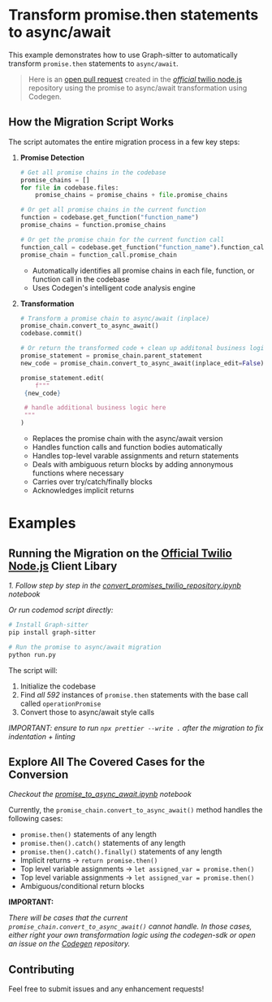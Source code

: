 # Transform promise.then statements to async/await

This example demonstrates how to use Graph-sitter to automatically transform `promise.then` statements to `async/await`.

> Here is an [open pull request](https://github.com/twilio/twilio-node/pull/1072) created in the [_official_ twilio node.js](https://www.twilio.com/docs/messaging/quickstart/node) repository using the promise to async/await transformation using Codegen.

## How the Migration Script Works

The script automates the entire migration process in a few key steps:

1. **Promise Detection**

   ```python
   # Get all promise chains in the codebase
   promise_chains = []
   for file in codebase.files:
       promise_chains = promise_chains + file.promise_chains
   ```

   ```python
   # Or get all promise chains in the current function
   function = codebase.get_function("function_name")
   promise_chains = function.promise_chains
   ```

   ```python
   # Or get the promise chain for the current function call
   function_call = codebase.get_function("function_name").function_calls[0]
   promise_chain = function_call.promise_chain
   ```

   - Automatically identifies all promise chains in each file, function, or function call in the codebase
   - Uses Codegen's intelligent code analysis engine

1. **Transformation**

   ```python
   # Transform a promise chain to async/await (inplace)
   promise_chain.convert_to_async_await()
   codebase.commit()
   ```

   ```python
   # Or return the transformed code + clean up additonal business logic from .then blocks
   promise_statement = promise_chain.parent_statement
   new_code = promise_chain.convert_to_async_await(inplace_edit=False)

   promise_statement.edit(
       f"""
    {new_code}

    # handle additional business logic here
    """
   )
   ```

   - Replaces the promise chain with the async/await version
   - Handles function calls and function bodies automatically
   - Handles top-level varable assignments and return statements
   - Deals with ambiguous return blocks by adding annonymous functions where necessary
   - Carries over try/catch/finally blocks
   - Acknowledges implicit returns

# Examples

## Running the Migration on the [Official Twilio Node.js](https://github.com/twilio/twilio-node) Client Libary

_1. Follow step by step in the [convert_promises_twilio_repository.ipynb](./convert_promises_twilio_repository.ipynb) notebook_

_Or run codemod script directly:_

```bash
# Install Graph-sitter
pip install graph-sitter

# Run the promise to async/await migration
python run.py
```

The script will:

1. Initialize the codebase
1. Find _all 592_ instances of `promise.then` statements with the base call called `operationPromise`
1. Convert those to async/await style calls

_IMPORTANT: ensure to run `npx prettier --write .` after the migration to fix indentation + linting_

## Explore All The Covered Cases for the Conversion

_Checkout the [promise_to_async_await.ipynb](./promise_to_async_await.ipynb) notebook_

Currently, the `promise_chain.convert_to_async_await()` method handles the following cases:

- `promise.then()` statements of any length
- `promise.then().catch()` statements of any length
- `promise.then().catch().finally()` statements of any length
- Implicit returns -> `return promise.then()`
- Top level variable assignments -> `let assigned_var = promise.then()`
- Top level variable assignments -> `let assigned_var = promise.then()`
- Ambiguous/conditional return blocks

**IMPORTANT:**

_There will be cases that the current `promise_chain.convert_to_async_await()` cannot handle. In those cases, either right your own transformation logic using the codegen-sdk or open an issue on the [Codegen](https://github.com/codegen-sh/graph-sitter) repository._

## Contributing

Feel free to submit issues and any enhancement requests!
